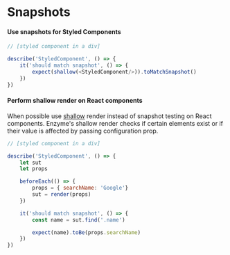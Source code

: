 # Snapshots

#### Use snapshots for Styled Components

```javascript
// [styled component in a div]

describe('StyledComponent', () => {
    it('should match snapshot', () => {
        expect(shallow(<StyledComponent/>)).toMatchSnapshot()
    })
})
```

#### Perform shallow render on React components
When possible use [shallow](https://enzymejs.github.io/enzyme/docs/api/shallow.html) render instead of snapshot testing on React components. 
Enzyme's shallow render checks if certain elements exist or if their value is affected by passing configuration prop.

```javascript
// [styled component in a div]

describe('StyledComponent', () => {
    let sut
    let props

    beforeEach(() => {
        props = { searchName: 'Google'}
        sut = render(props)
    })

    it('should match snapshot', () => {
        const name = sut.find('.name')

        expect(name).toBe(props.searchName)
    })
})

